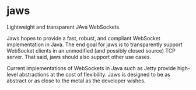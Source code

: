 jaws
====

Lightweight and transparent JAva WebSockets.

Jaws hopes to provide a fast, robust, and compliant WebSocket implementation in Java. The end goal for
jaws is to transparently support WebSocket clients in an unmodified (and possibly closed source) TCP server. That
said, jaws should also support other use cases.

Current implementations of WebSockets in Java such as Jetty provide high-level abstractions at the cost of flexibility.
Jaws is designed to be as abstract or as close to the metal as the developer wishes.

